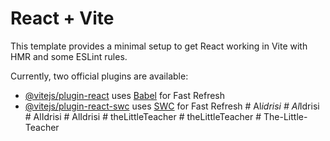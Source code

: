 # React + Vite

This template provides a minimal setup to get React working in Vite with HMR and some ESLint rules.

Currently, two official plugins are available:

- [@vitejs/plugin-react](https://github.com/vitejs/vite-plugin-react/blob/main/packages/plugin-react/README.md) uses [Babel](https://babeljs.io/) for Fast Refresh
- [@vitejs/plugin-react-swc](https://github.com/vitejs/vite-plugin-react-swc) uses [SWC](https://swc.rs/) for Fast Refresh
#   A l _ i d r i s i  
 #   A l _ I d r i s i  
 #   A l I d r i s i  
 #   A l I d r i s i  
 #   t h e L i t t l e T e a c h e r  
 #   t h e L i t t l e T e a c h e r  
 #   T h e - L i t t l e - T e a c h e r  
 
